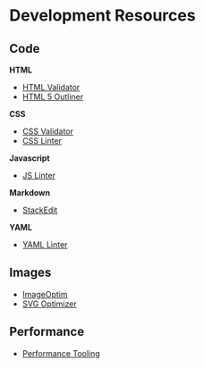 Development Resources
=====================

Code
----

**HTML**

* [HTML Validator](https://validator.w3.org/)
* [HTML 5 Outliner](https://gsnedders.html5.org/outliner/)

**CSS**

* [CSS Validator](http://jigsaw.w3.org/css-validator/)
* [CSS Linter](http://csslint.net/)

**Javascript**

* [JS Linter](http://www.jslint.com/)

**Markdown**

* [StackEdit](https://stackedit.io/editor)

**YAML**

* [YAML Linter](http://yaml-online-parser.appspot.com/)


Images
------

* [ImageOptim](https://imageoptim.com/)
* [SVG Optimizer](http://petercollingridge.appspot.com/svg_optimiser)

Performance
-----------

* [Performance Tooling](http://perf-tooling.today/)